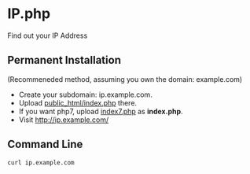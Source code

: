 # IP.php

Find out your IP Address


## Permanent Installation
(Recommeneded method, assuming you own the domain: example.com)

 * Create your subdomain: ip.example.com.
 * Upload [public_html/index.php](public_html/index.php) there.
 * If you want php7, upload [index7.php](public_html/index7.php) as __index.php__.
 * Visit http://ip.example.com/

## Command Line

	curl ip.example.com
